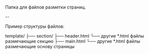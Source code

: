 Папка для файлов разметки страниц.

--

Пример структуры файлов:

template/
├── section/
    ├── header.html
    └── другие *.html файлы размечающие секцию
├── main.html
└── другие *.html файлы размечающие основу страницы
